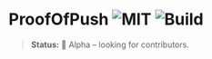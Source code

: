 # ProofOfPush ![MIT](https://img.shields.io/badge/License-MIT-green) ![Build](https://img.shields.io/github/actions/workflow/status/ProofOfPush/ProofOfPush/ci.yml)

> **Status:** 🚧 Alpha – looking for contributors.

